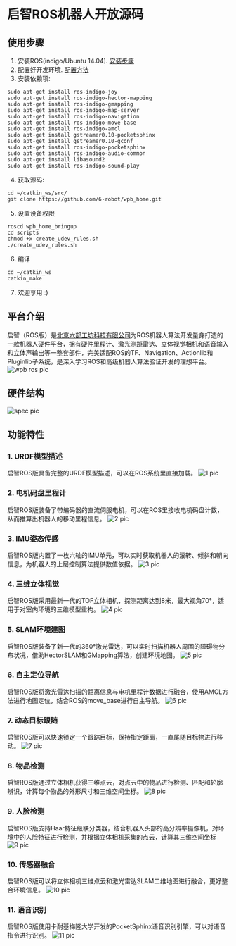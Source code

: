 # 启智ROS机器人开放源码

## 使用步骤

1. 安装ROS(indigo/Ubuntu 14.04). [安装步骤](http://wiki.ros.org/indigo/Installation/Ubuntu)
2. 配置好开发环境. [配置方法](http://wiki.ros.org/ROS/Tutorials/InstallingandConfiguringROSEnvironment)
3. 安装依赖项:
```
sudo apt-get install ros-indigo-joy
sudo apt-get install ros-indigo-hector-mapping
sudo apt-get install ros-indigo-gmapping 
sudo apt-get install ros-indigo-map-server
sudo apt-get install ros-indigo-navigation
sudo apt-get install ros-indigo-move-base
sudo apt-get install ros-indigo-amcl
sudo apt-get install gstreamer0.10-pocketsphinx
sudo apt-get install gstreamer0.10-gconf
sudo apt-get install ros-indigo-pocketsphinx
sudo apt-get install ros-indigo-audio-common
sudo apt-get install libasound2
sudo apt-get install ros-indigo-sound-play
```
4. 获取源码:
```
cd ~/catkin_ws/src/
git clone https://github.com/6-robot/wpb_home.git
```
5. 设置设备权限
```
roscd wpb_home_bringup
cd scripts
chmod +x create_udev_rules.sh
./create_udev_rules.sh 
```
6. 编译
```
cd ~/catkin_ws
catkin_make
```
7. 欢迎享用 :)

## 平台介绍
启智（ROS版）是[北京六部工坊科技有限公司](http://www.6-robot.com)为ROS机器人算法开发量身打造的一款机器人硬件平台，拥有硬件里程计、激光测距雷达、立体视觉相机和语音输入和立体声输出等一整套部件，完美适配ROS的TF、Navigation、Actionlib和Pluginlib子系统，是深入学习ROS和高级机器人算法验证开发的理想平台。
![wpb ros pic](http://63.223.108.84/wpb_ros/wpb_ros.jpg)


## 硬件结构
![spec pic](http://63.223.108.84/wpb_ros/wpb_ros_spec.jpg)


## 功能特性

### 1. URDF模型描述
启智ROS版具备完整的URDF模型描述，可以在ROS系统里直接加载。
![1 pic](http://63.223.108.84/wpb_ros/WP-B1-ROS/BH_1.png)

### 2. 电机码盘里程计
启智ROS版装备了带编码器的直流伺服电机，可以在ROS里接收电机码盘计数，从而推算出机器人的移动里程信息。
![2 pic](http://63.223.108.84/wpb_ros/WP-B1-ROS/BH_2.png)

### 3. IMU姿态传感
启智ROS版内置了一枚六轴的IMU单元，可以实时获取机器人的滚转、倾斜和朝向信息，为机器人的上层控制算法提供数值依据。
![3 pic](http://63.223.108.84/wpb_ros/WP-B1-ROS/BH_3.png)

### 4. 三维立体视觉
启智ROS版采用最新一代的TOF立体相机，探测距离达到8米，最大视角70°，适用于对室内环境的三维模型重构。
![4 pic](http://63.223.108.84/wpb_ros/WP-B1-ROS/BH_4_4.png)

### 5. SLAM环境建图
启智ROS版装备了新一代的360°激光雷达，可以实时扫描机器人周围的障碍物分布状况，借助HectorSLAM和GMapping算法，创建环境地图。
![5 pic](http://63.223.108.84/wpb_ros/WP-B1-ROS/BH_7_2.png)

### 6. 自主定位导航
启智ROS版将激光雷达扫描的距离信息与电机里程计数据进行融合，使用AMCL方法进行地图定位，结合ROS的move_base进行自主导航。
![6 pic](http://63.223.108.84/wpb_ros/WP-B1-ROS/BH_8.png)

### 7. 动态目标跟随
启智ROS版可以快速锁定一个跟踪目标，保持指定距离，一直尾随目标物进行移动。
![7 pic](http://63.223.108.84/wpb_ros/WP-B1-ROS/BH_14_3.png)

### 8. 物品检测
启智ROS版通过立体相机获得三维点云，对点云中的物品进行检测、匹配和轮廓辨识，计算每个物品的外形尺寸和三维空间坐标。
![8 pic](http://63.223.108.84/wpb_ros/WP-B1-ROS/BH_5.png)

### 9. 人脸检测
启智ROS版支持Haar特征级联分类器，结合机器人头部的高分辨率摄像机，对环境中的人脸特征进行检测，并根据立体相机采集的点云，计算其三维空间坐标
![9 pic](http://63.223.108.84/wpb_ros/WP-B1-ROS/BH_11.png)

### 10. 传感器融合
启智ROS版可以将立体相机三维点云和激光雷达SLAM二维地图进行融合，更好整合环境信息。
![10 pic](http://63.223.108.84/wpb_ros/WP-B1-ROS/BH_20.png)

### 11. 语音识别
启智ROS版使用卡耐基梅隆大学开发的PocketSphinx语音识别引擎，可以对语音指令进行识别。
![11 pic](http://63.223.108.84/wpb_ros/WP-B1-ROS/BH_10.png)

